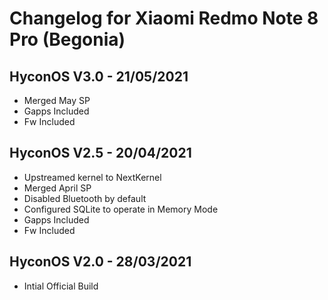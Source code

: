 # Changelog for Xiaomi Redmo Note 8 Pro (Begonia)

## HyconOS V3.0 - 21/05/2021
- Merged May SP 
- Gapps Included
- Fw Included﻿

## HyconOS V2.5 - 20/04/2021

- Upstreamed kernel to NextKernel
- Merged April SP
- Disabled Bluetooth by default
- Configured SQLite to operate in Memory Mode
- Gapps Included
- Fw Included﻿
 
## HyconOS V2.0 - 28/03/2021

- Intial Official Build
